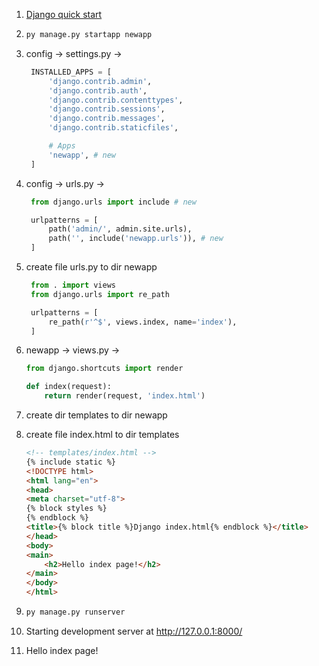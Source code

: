 1. [Django quick start](https://github.com/Nokolay0710/Django-quick-start)

2. ```python
   py manage.py startapp newapp
   ```
4. config -> settings.py ->
   ```python
    INSTALLED_APPS = [
        'django.contrib.admin',
        'django.contrib.auth',
        'django.contrib.contenttypes',
        'django.contrib.sessions',
        'django.contrib.messages',
        'django.contrib.staticfiles',

        # Apps
        'newapp', # new
    ]
    ```

5. config -> urls.py ->
   ```python
    from django.urls import include # new

    urlpatterns = [
        path('admin/', admin.site.urls),
        path('', include('newapp.urls')), # new
    ]
    ```

7. create file urls.py to dir newapp
   ```python
    from . import views
    from django.urls import re_path

    urlpatterns = [
        re_path(r'^$', views.index, name='index'),
    ]
    ```

9. newapp -> views.py ->
    ```python
    from django.shortcuts import render

    def index(request):
        return render(request, 'index.html')
    ```

11. create dir templates to dir newapp

12. create file index.html to dir templates
    ```html
    <!-- templates/index.html -->
    {% include static %}
    <!DOCTYPE html>
    <html lang="en">
    <head>
    <meta charset="utf-8">
    {% block styles %}
    {% endblock %}
    <title>{% block title %}Django index.html{% endblock %}</title>
    </head>
    <body>
    <main>
        <h2>Hello index page!</h2>
    </main>
    </body>
    </html>
    ```

13. ```python
    py manage.py runserver
    ```
14. Starting development server at http://127.0.0.1:8000/

15. Hello index page!
